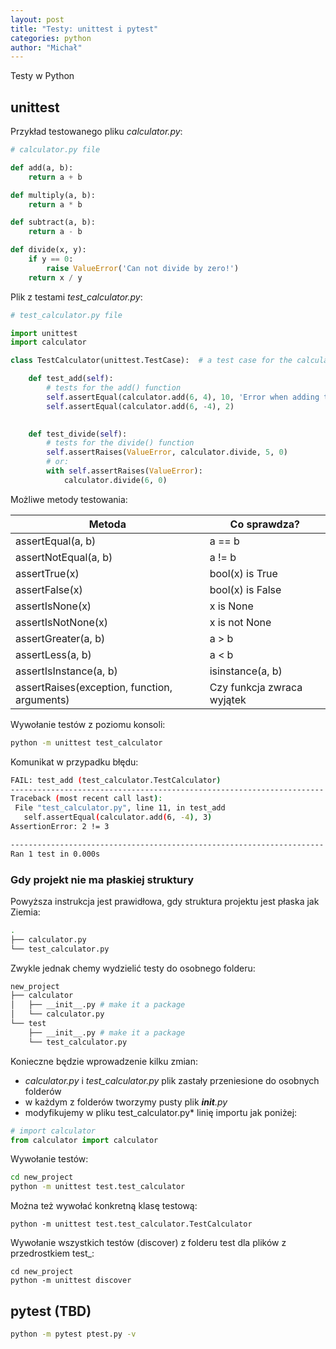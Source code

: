 ```yaml
---
layout: post
title: "Testy: unittest i pytest"
categories: python
author: "Michał"
---
```



Testy w Python

## unittest

Przykład testowanego pliku *calculator.py*:
```python
# calculator.py file

def add(a, b):
    return a + b

def multiply(a, b):
    return a * b

def subtract(a, b):
    return a - b

def divide(x, y):
    if y == 0:
        raise ValueError('Can not divide by zero!')
    return x / y
```

Plik z testami *test_calculator.py*:
```python
# test_calculator.py file

import unittest
import calculator

class TestCalculator(unittest.TestCase):  # a test case for the calculator.py module

    def test_add(self):
        # tests for the add() function
        self.assertEqual(calculator.add(6, 4), 10, 'Error when adding two positive numbers')
        self.assertEqual(calculator.add(6, -4), 2)

    
    def test_divide(self):
        # tests for the divide() function
        self.assertRaises(ValueError, calculator.divide, 5, 0)
        # or:
        with self.assertRaises(ValueError):
            calculator.divide(6, 0)
```

Możliwe metody testowania:

| Metoda                                       | Co sprawdza?               |
|----------------------------------------------|----------------------------|
| assertEqual(a, b)                            | a == b                     |
| assertNotEqual(a, b)                         | a != b                     |
| assertTrue(x)                                | bool(x) is True            |
| assertFalse(x)                               | bool(x) is False           |
| assertIsNone(x)                              | x is None                  |
| assertIsNotNone(x)                           | x is not None              |
| assertGreater(a, b)                          | a > b                      |
| assertLess(a, b)                             | a < b                      |
| assertIsInstance(a, b)                       | isinstance(a, b)           |
| assertRaises(exception, function, arguments) | Czy funkcja zwraca wyjątek |


Wywołanie testów z poziomu konsoli:

```bash
python -m unittest test_calculator
```
 Komunikat w przypadku błędu:
 
 ```bash
 FAIL: test_add (test_calculator.TestCalculator)
----------------------------------------------------------------------
Traceback (most recent call last):
  File "test_calculator.py", line 11, in test_add
    self.assertEqual(calculator.add(6, -4), 3)
AssertionError: 2 != 3

----------------------------------------------------------------------
Ran 1 test in 0.000s

 ```
 
### Gdy projekt nie ma płaskiej struktury
Powyższa instrukcja jest prawidłowa, gdy struktura projektu jest płaska jak Ziemia:
```bash
.
├── calculator.py
└── test_calculator.py
```

Zwykle jednak chemy wydzielić testy do osobnego folderu:
```bash
new_project
├── calculator
│   ├── __init__.py # make it a package
│   └── calculator.py
└── test
    ├── __init__.py # make it a package
    └── test_calculator.py 
```

Konieczne będzie wprowadzenie kilku zmian:
* *calculator.py* i *test_calculator.py* plik zastały przeniesione do osobnych folderów
* w każdym z folderów tworzymy pusty plik *__init__.py*
* modyfikujemy w pliku test_calculator.py* linię importu jak poniżej:

```python
# import calculator 
from calculator import calculator
```

Wywołanie testów:
```bash
cd new_project
python -m unittest test.test_calculator
```
Można też wywołać konkretną klasę testową:
```
python -m unittest test.test_calculator.TestCalculator

```

Wywołanie wszystkich testów (discover) z folderu test dla plików z przedrostkiem test_:

```
cd new_project
python -m unittest discover
```

## pytest (TBD)

```bash
python -m pytest ptest.py -v
```





